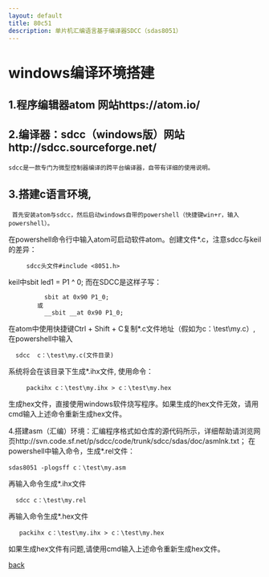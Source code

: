 ```yaml
---
layout: default
title: 80c51
description: 单片机汇编语言基于编译器SDCC（sdas8051）
---
```


# windows编译环境搭建

##  1.程序编辑器atom 网站https://atom.io/

##  2.编译器：sdcc（windows版）网站http://sdcc.sourceforge.net/

    sdcc是一款专门为微型控制器编译的跨平台编译器，自带有详细的使用说明。

##  3.搭建c语言环境,

     首先安装atom与sdcc，然后启动windows自带的powershell（快捷键win+r，输入powershell）。
  在powershell命令行中输入atom可启动软件atom。创建文件*.c，注意sdcc与keil的差异：

         sdcc头文件#include <8051.h>
   keil中sbit led1 = P1 ^ 0; 而在SDCC是这样子写：

              sbit at 0x90 P1_0;
            或
              __sbit __at 0x90 P1_0;

   在atom中使用快捷键Ctrl + Shift + C复制*.c文件地址（假如为c：\test\my.c）,
   在powershell中输入

      sdcc  c：\test\my.c(文件目录)  
   系统将会在该目录下生成*.ihx文件,
   使用命令：

         packihx c：\test\my.ihx > c：\test\my.hex

   生成hex文件，直接使用windows软件烧写程序。如果生成的hex文件无效，请用cmd输入上述命令重新生成hex文件。

  4.搭建asm（汇编）环境：汇编程序格式如仓库的源代码所示，详细帮助请浏览网页http://svn.code.sf.net/p/sdcc/code/trunk/sdcc/sdas/doc/asmlnk.txt；
  在powershell中输入命令，生成*.rel文件：

    sdas8051 -plogsff c：\test\my.asm
  再输入命令生成*.ihx文件

      sdcc c：\test\my.rel
  再输入命令生成*.hex文件

       packihx c：\test\my.ihx > c：\test\my.hex
  如果生成hex文件有问题,请使用cmd输入上述命令重新生成hex文件。

  [back](./)
